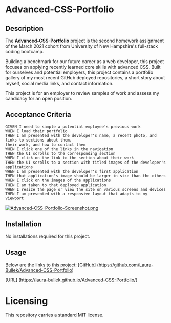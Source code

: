 # Advanced-CSS-Portfolio

## Description
The **Advanced-CSS-Portfolio** project is the second homework assignment of the March 2021 cohort from University of New Hampshire's full-stack coding bootcamp. 

Building a benchmark for our future career as a web developer, this project focuses on applying recently learned core skills with advanced CSS. Built for ourselves and potential employers, this project contains a portfolio gallery of my most recent GitHub deployed repositories, a short story about myself, social media links, and contact information.

This project is for an employer to review samples of work and assess my candidacy for an open position.

## Acceptance Criteria
```
GIVEN I need to sample a potential employee's previous work
WHEN I load their portfolio
THEN I am presented with the developer's name, a recent photo, and links to sections about them, 
their work, and how to contact them
WHEN I click one of the links in the navigation
THEN the UI scrolls to the corresponding section
WHEN I click on the link to the section about their work
THEN the UI scrolls to a section with titled images of the developer's applications
WHEN I am presented with the developer's first application
THEN that application's image should be larger in size than the others
WHEN I click on the images of the applications
THEN I am taken to that deployed application
WHEN I resize the page or view the site on various screens and devices
THEN I am presented with a responsive layout that adapts to my viewport
```

[![Advanced-CSS-Portfolio-Screenshot.png](https://i.postimg.cc/sf60fYdS/Advanced-CSS-Portfolio-Screenshot.png)](https://postimg.cc/JtXQPBh4)


## Installation
No installations required for this project.

## Usage
Below are the links to this project:
[GitHub] (https://github.com/Laura-Bullek/Advanced-CSS-Portfolio)

[URL] (https://laura-bullek.github.io/Advanced-CSS-Portfolio/)

# Licensing
This repository carries a standard MIT license.
